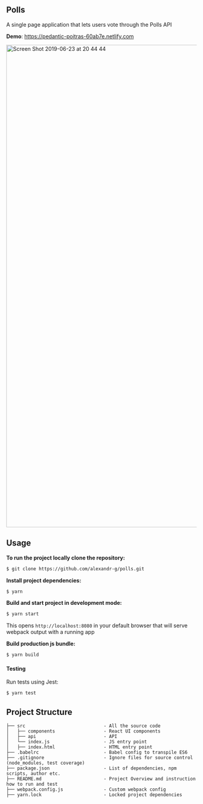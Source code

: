 ## Polls

A single page application that lets users vote through the Polls API

**Demo**: https://pedantic-poitras-60ab7e.netlify.com

<img width="1275" alt="Screen Shot 2019-06-23 at 20 44 44" src="https://user-images.githubusercontent.com/9251327/59980620-a7bb2a80-95f8-11e9-8757-d426c281587d.png">

## Usage

**To run the project locally clone the repository:**

```bash
$ git clone https://github.com/alexandr-g/polls.git
```

**Install project dependencies:**

```bash
$ yarn
```

**Build and start project in development mode:**

```bash
$ yarn start
```

This opens `http://localhost:8080` in your default browser that will serve webpack output with a running app

**Build production js bundle:**

```bash
$ yarn build
```

#### Testing

Run tests using Jest:

```bash
$ yarn test
```

## Project Structure

    ├── src                             - All the source code
    │   ├── components                  - React UI components
    │   ├── api                         - API
    │   └── index.js                    - JS entry point
    │   ├── index.html                  - HTML entry point
    ├── .babelrc                        - Babel config to transpile ES6
    ├── .gitignore                      - Ignore files for source control (node_modules, test coverage)
    ├── package.json                    - List of dependencies, npm scripts, author etc.
    ├── README.md                       - Project Overview and instruction how to run and test
    ├── webpack.config.js               - Custom webpack config
    ├── yarn.lock                       - Locked project dependencies
